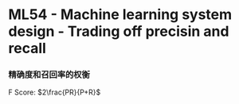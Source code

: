 # ML54 - Machine learning system design - Trading off precisin and recall

### 精确度和召回率的权衡

F Score: $2\frac{PR}{P+R}$
